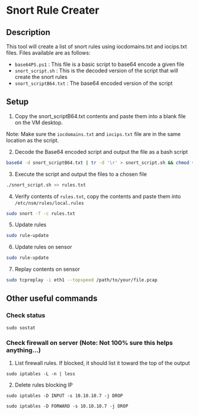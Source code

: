 # Snort Rule Creater

## Description

This tool will create a list of snort rules using iocdomains.txt and iocips.txt files. Files available are as follows:

- `base64PS.ps1` : This file is a basic script to base64 encode a given file
- `snort_script.sh` : This is the decoded version of the script that will create the snort rules
- `snort_scriptB64.txt` : The base64 encoded version of the script

## Setup

1. Copy the snort_scriptB64.txt contents and paste them into a blank file on the VM desktop.

Note: Make sure the `iocdomains.txt` and `iocips.txt` file are in the same location as the script. 

2. Decode the Base64 encoded script and output the file as a bash script

```bash
base64 -d snort_scriptB64.txt | tr -d '\r' > snort_script.sh && chmod +x snort_script.sh
```

3. Execute the script and output the files to a chosen file

```bash
./snort_script.sh >> rules.txt
```

4. Verify contents of `rules.txt`, copy the contents and paste them into `/etc/nsm/rules/local.rules`
```bash
sudo snort -T -c rules.txt
```

5. Update rules

```bash 
sudo rule-update
```

6. Update rules on sensor

```bash
sudo rule-update
```

7. Replay contents on sensor

```bash
sudo tcpreplay -i eth1 --topspeed /path/to/your/file.pcap
```

## Other useful commands

### Check status
```
sudo sostat
```

### Check firewall on server (Note: Not 100% sure this helps anything...)

1. List firewall rules. If blocked, it should list it toward the top of the output
```
sudo iptables -L -n | less
```

2. Delete rules blocking IP
```
sudo iptables -D INPUT -s 10.10.10.7 -j DROP
```
```
sudo iptables -D FORWARD -s 10.10.10.7 -j DROP
```
